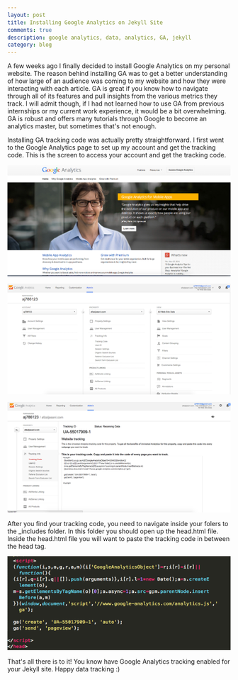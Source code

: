 ```yaml
---
layout: post
title: Installing Google Analytics on Jekyll Site
comments: true
description: google analytics, data, analytics, GA, jekyll
category: blog
---
```


A few weeks ago I finally decided to install Google Analytics on my personal website. The reason behind installing GA was to get a better understanding of how large of an audience was coming to my website and how they were interacting with each article. GA is great if you know how to navigate through all of its features and pull insights from the various metrics they track. I will admit though, if I had not learned how to use GA from previous internships or my current work experience, it would be a bit overwhelming. GA is robust and offers many tutorials through Google to become an analytics master, but sometimes that's not enough.

Installing GA tracking code was actually pretty straightforward. I first went to the Google Analytics page to set up my account and get the tracking code. This is the screen to access your account and get the tracking code. 

![My helpful screenshot](/assets/GA_homescreen.png)

![Screenshot](/assets/GA_admin.png)

![My second helpful screenshot](/assets/GA_trackingcode.png)

After you find your tracking code, you need to navigate inside your folers to the _includes folder. In this folder you should open up the head.html file. Inside the head.html file you will want to paste the tracking code in between the head tag. 

![texteditor](/assets/GA_texteditor.png)

That's all there is to it! You know have Google Analytics tracking enabled for your Jekyll site. Happy data tracking :) 




